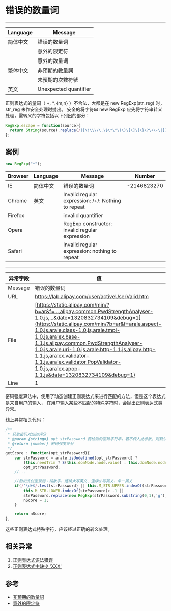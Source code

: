 
# 错误的数量词

----

| Language | Message               |
|----------|-----------------------|
| 简体中文 | 错误的数量词          |
|          | 意外的限定符          |
|          | 意外的数量词          |
| 繁体中文 | 非預期的數量詞        |
|          | 未預期的次數符號      |
| 英文     | Unexpected quantifier |

正则表达式的量词（ +, *, {m,n} ）不合法，大都是在 new RegExp(str_reg) 时，
str_reg 未作安全处理时抛出。
安全的将字符串 new RegExp 应先将字符串转义处理，需转义的字符包括以下列出的部分：

```javascript
RegExp.escape = function(source){
  return String(source).replace(/([\!\\\/\.\$\*\^\(\)\[\]\{\}\?\+\-\|])/g, "\\$1");
};
```

## 案例

```javascript
new RegExp("+");
```

| Browser | Language | Message                                            | Number      |
|---------|----------|----------------------------------------------------|-------------|
| IE      | 简体中文 | 错误的数量词                                       | -2146823270 |
| Chrome  | 英文     | Invalid regular expression: /+/: Nothing to repeat |             |
| Firefox |          | invalid quantifier                                 |             |
| Opera   |          | RegExp constructor: invalid regular expression     |             |
| Safari  |          | Invalid regular expression: nothing to repeat      |             |


----

| 异常字段 | 值                                                                                                                                                                                                                                                                                                                                                                                                                                               |
|----------|--------------------------------------------------------------------------------------------------------------------------------------------------------------------------------------------------------------------------------------------------------------------------------------------------------------------------------------------------------------------------------------------------------------------------------------------------|
| Message  | 错误的数量词                                                                                                                                                                                                                                                                                                                                                                                                                                     |
| URL      | https://lab.alipay.com/user/activeUserValid.htm                                                                                                                                                                                                                                                                                                                                                                                                  |
| File     | [https://static.alipay.com/min/?b=ar&f=...,alipay.common.PwdStrengthAnalyser-1.0.js,...&date=1320832734109&debug=1](https://static.alipay.com/min/?b=ar&f=arale.aspect-1.0.js,arale.class-1.0.js,arale.tmpl-1.0.js,aralex.base-1.1.js,alipay.common.PwdStrengthAnalyser-1.0.js,arale.uri-1.0.js,arale.http-1.1.js,alipay.http-1.1.js,aralex.validator-1.1.js,aralex.validator.PopValidator-1.0.js,aralex.apop-1.1.js&date=1320832734109&debug=1) |
| Line     | 1                                                                                                                                                                                                                                                                                                                                                                                                                                                |

密码强度算法中，使用了动态创建正则表达式来进行匹配的方法，但是这个表达式是来自用户的输入，
在用户输入某些不匹配的特殊字符时，会抛出正则表达式类异常。


线上异常相关代码：

```javascript
/**
 * 获取密码对应的评分
 * @param {string=} opt_strPassword 要检测的密码字符串，若不传入此参数，则默认取得绑定的表单元素的value值
 * @return {number} 密码强度评分
 */
getScore : function(opt_strPassword){
    var strPassword = arale.isUndefined(opt_strPassword) ?
        (this.needTrim ? S(this.domNode.node.value) : this.domNode.node.value) :
        opt_strPassword;
    //...

    //附加支付宝规则：纯数字、连续大写英文、连续小写英文、单一英文
    if(/^\d+$/.test(strPassword) || this.M_STR.UPPER.indexOf(strPassword)> -1 ||
        this.M_STR.LOWER.indexOf(strPassword)> -1 ||
        strPassword.replace(new RegExp(strPassword.substring(0,1),'g'),'').length === 0 ){
        nScore = 1;
    }

    return nScore;
},
```

这些正则表达式特殊字符，应该经过正确的转义处理。

## 相关异常

1. [正则表达式语法错误](./regular-expression-syntax-error.md)
1. [正则表达式中缺少 'XXX'](./expected-xxx-in-regular-expression.md)

<!-- 抛出相关异常 -->
<script type="text/javascript">
try{new RegExp(")");}catch(ex){monitor.error(ex);}
try{new RegExp("+");}catch(ex){monitor.error(ex);}
</script>

## 参考

* [非預期的數量詞](http://msdn.microsoft.com/zh-tw/library/ie/k0e76ayf%28v=vs.94%29.aspx)
* [意外的限定符](http://msdn.microsoft.com/zh-cn/library/k0e76ayf%28v=vs.94%29.aspx)

